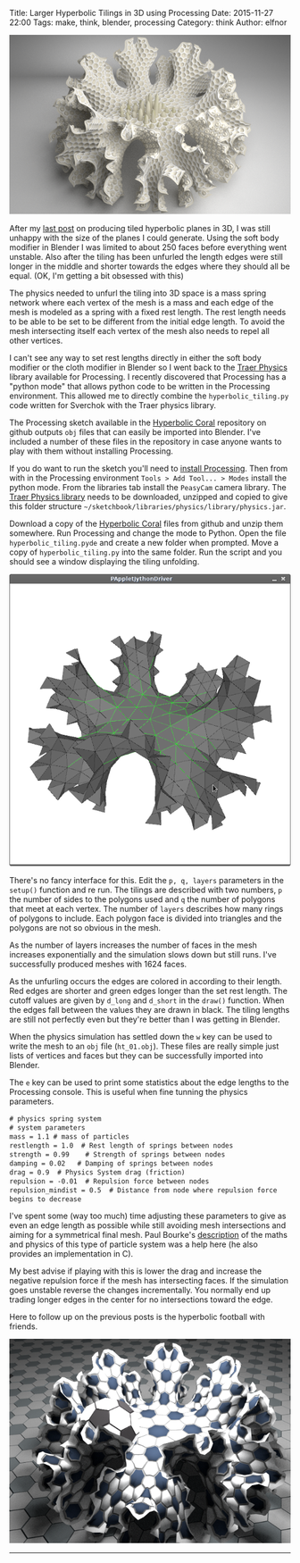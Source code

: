 Title: Larger Hyperbolic Tilings in 3D using Processing
Date: 2015-11-27 22:00
Tags: make, think, blender, processing
Category: think
Author: elfnor

![plane, sphere and hyperbolic footbal](/images/CORAL_735_02_031.png)

After my [last post]({filename}hyperbolic_tilings.md) on producing tiled hyperbolic planes in 3D, I was still unhappy with the size of the planes I could generate. Using the soft body modifier in Blender I was limited to about 250 faces before everything went unstable. Also after the tiling has been unfurled the length edges were still longer in the middle and shorter towards the edges where they should all be equal. (OK, I'm getting a bit obsessed with this)

The physics needed to unfurl the tiling into 3D space is a mass spring network where each vertex of the mesh is a mass and each edge of the mesh is modeled as a spring with a fixed rest length. The rest length needs to be able to be set to be different from the initial edge length. To avoid the mesh intersecting itself each vertex of the mesh also needs to repel all other vertices. 

I can't see any way to set rest lengths directly in either the soft body modifier or the cloth modifier in Blender so I went back to the [Traer Physics](http://murderandcreate.com/physics/) library available for Processing. I recently discovered that Processing has a "python mode" that allows python code to be written in the Processing environment. This allowed me to directly combine the ```hyperbolic_tiling.py``` code written for Sverchok with the Traer physics library.

The Processing sketch available in the [Hyperbolic Coral](https://github.com/elfnor/hyperbolic_coral) repository on github outputs ```obj``` files that can easily be imported into Blender. I've included a number of these files in the repository in case anyone wants to play with them without installing Processing. 

If you do want to run the sketch you'll need to [install Processing](https://processing.org/). Then from with in the Processing environment ```Tools > Add Tool... > Modes``` install the python mode. From the libraries tab install the ```PeasyCam``` camera library. The [Traer Physics library](http://murderandcreate.com/physics/) needs to be downloaded, unzipped and copied to give this folder structure ```~/sketchbook/libraries/physics/library/physics.jar```.

Download a copy of the [Hyperbolic Coral](https://github.com/elfnor/hyperbolic_coral) files from github and unzip them somewhere.  Run Processing and change the mode to Python. Open the file ```hyperbolic_tiling.pyde``` and create a new folder when prompted. Move a copy of ```hyperbolic_tiling.py``` into the same folder. Run the script and you should see a window displaying the tiling unfolding. 

![screenshot hyperbolic unfurling](/images/processing_unfurl_ht_734.png)

There's no fancy interface for this. Edit the ```p, q, layers``` parameters in the ```setup()``` function and re run. The tilings are described with two numbers, ```p``` the number of sides to the polygons used and ```q``` the number of polygons that meet at each vertex. The number of ```layers``` describes how many rings of polygons to include. Each polygon face is divided into triangles and the polygons are not so obvious in the mesh.

As the number of layers increases the number of faces in the mesh increases exponentially and the simulation slows down but still runs. I've successfully produced meshes with 1624 faces. 

As the unfurling occurs the edges are colored in according to their length. Red edges are shorter and green edges longer than the set rest length. The cutoff values are given by ```d_long``` and ```d_short``` in the ```draw()``` function. When the edges fall between the values they are drawn in black. The tiling lengths are still not perfectly even but they're better than I was getting in Blender.

When the physics simulation has settled down the ```w``` key can be used to write the mesh to an ```obj``` file (```ht_01.obj```). These files are really simple just lists of vertices and faces but they can be successfully imported into Blender.

The ```e``` key can be used to print some statistics about the edge lengths to the Processing console. This is useful when fine tunning the physics parameters. 

```
# physics spring system  
# system parameters
mass = 1.1 # mass of particles
restlength = 1.0  # Rest length of springs between nodes
strength = 0.99    # Strength of springs between nodes
damping = 0.02   # Damping of springs between nodes
drag = 0.9  # Physics System drag (friction) 
repulsion = -0.01  # Repulsion force between nodes
repulsion_mindist = 0.5  # Distance from node where repulsion force begins to decrease
```

I've spent some (way too much) time adjusting these parameters to give as even an edge length as possible while still avoiding mesh intersections and aiming for a symmetrical final mesh. Paul Bourke's  [description](http://paulbourke.net/miscellaneous/particle/) of the maths and physics of this type of particle system  was a help here (he also provides an implementation in C). 

My best advise if playing with this is lower the drag and increase the negative repulsion force if the mesh has intersecting faces. If the simulation goes unstable reverse the changes incrementally. You normally end up trading longer edges in the center for no intersections toward the edge. 



Here to follow up on the previous posts is the hyperbolic football with friends.

![plane, sphere and hyperbolic footbal](/images/hexagon_sphere_plane_hyp_processing_019.png)

------------------------------------------------------------------------------------

